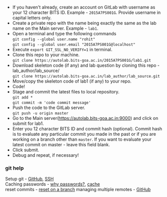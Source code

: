 * If you haven't already, create an account on GitLab with username as your 12 character BITS ID. Example - `2015A7PS001G`. Provide username in capital letters only.
* Create a private repo with the name being exactly the same as the lab name on the Main server. Example - `lab1`.
* Open a terminal and type the following commands    
`git config --global user.name "rohit"`    
`git config --global user.email "2015A7PS001G@localhost"`
* Execute `export GIT_SSL_NO_VERIFY=1` in terminal.
* Clone this repo to your machine.   
`git clone https://autolab.bits-goa.ac.in/2015A7PS001G/lab1.git`
* Download skeleton code (if any) and lab question by cloning this repo - lab_author/lab_source/    
`git clone https://autolab.bits-goa.ac.in/lab_author/lab_source.git`    
* Move/copy the skeleton code of lab1 (if any) to your repo.
* Code!
* Stage and commit the latest files to local repository.    
`git add *`    
`git commit -m 'code commit message'`
* Push the code to the GitLab server.    
`git push -u origin master`
* Go to the Main server(https://autolab.bits-goa.ac.in:9000) and click on submit for lab1.
* Enter you 12 character BITS ID and commit hash (optional). Commit hash is to evaluate any particular commit you made in the past or if you are working on a branch other than `master`. If you want to evaluate your latest commit on master - leave this field blank.
* Click submit.
* Debug and repeat, if necessary! 


### git help ###   
Setup git - [GitHub](https://help.github.com/articles/set-up-git/), [SSH](https://help.github.com/categories/ssh/)    
Caching passwords - [why passwords?](https://help.github.com/articles/why-is-git-always-asking-for-my-password/), [cache](https://help.github.com/articles/caching-your-github-password-in-git)    
reset commits - [reset on a branch](http://stackoverflow.com/questions/1338728/delete-commits-from-a-branch-in-git)	
managing multiple remotes - [GitHub](https://help.github.com/categories/managing-remotes/)    